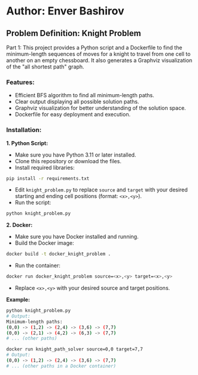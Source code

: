 # Author: Enver Bashirov

## Problem Definition: Knight Problem

Part 1: This project provides a Python script and a Dockerfile to find the minimum-length sequences of moves for a knight to travel from one cell to another on an empty chessboard. It also generates a Graphviz visualization of the "all shortest path" graph.

### Features:

- Efficient BFS algorithm to find all minimum-length paths.
- Clear output displaying all possible solution paths.
- Graphviz visualization for better understanding of the solution space.
- Dockerfile for easy deployment and execution.

### Installation:

**1. Python Script:**

- Make sure you have Python 3.11 or later installed.
- Clone this repository or download the files.
- Install required libraries:

```bash
pip install -r requirements.txt
```

- Edit `knight_problem.py` to replace `source` and `target` with your desired starting and ending cell positions (format: `<x>,<y>`).
- Run the script:

```bash
python knight_problem.py
```

**2. Docker:**

- Make sure you have Docker installed and running.
- Build the Docker image:

```bash
docker build -t docker_knight_problem .
```

- Run the container:

```bash
docker run docker_knight_problem source=<x>,<y> target=<x>,<y>
```

- Replace `<x>,<y>` with your desired source and target positions.

**Example:**

```bash
python knight_problem.py
# Output:
Minimum-length paths:
(0,0) -> (1,2) -> (2,4) -> (3,6) -> (7,7)
(0,0) -> (2,1) -> (4,2) -> (6,3) -> (7,7)
# ... (other paths)

docker run knight_path_solver source=0,0 target=7,7
# Output:
(0,0) -> (1,2) -> (2,4) -> (3,6) -> (7,7)
# ... (other paths in a Docker container)
```

